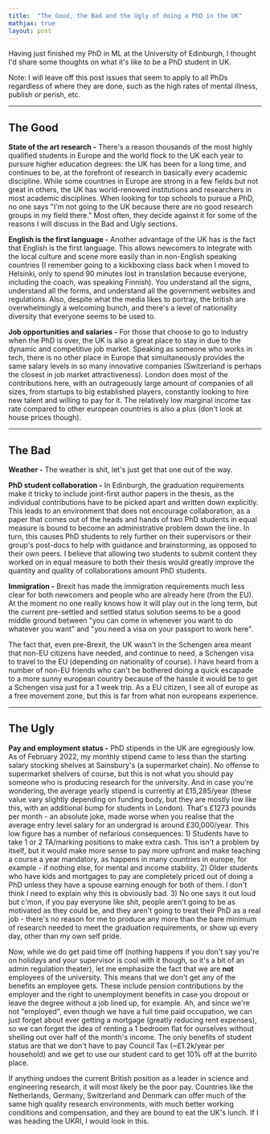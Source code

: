 ```yaml
---
title:  "The Good, the Bad and the Ugly of doing a PhD in the UK"
mathjax: true
layout: post
---
```


Having just finished my PhD in ML at the University of Edinburgh, I thought I'd share some thoughts on what it's like to be a PhD student in UK.

Note: I will leave off this post issues that seem to apply to all PhDs regardless of where they are done, such as the high rates of mental illness, publish or perish, etc.

----------------

## The Good

**State of the art research -** There's a reason thousands of the most highly qualified students in Europe and the world flock to the UK each year to pursure higher education degrees: the UK has been for a long time, and continues to be, at the forefront of research in basically every academic discipline. While some countries in Europe are strong in a few fields but not great in others, the UK has world-renowed institutions and researchers in most academic disciplines. When looking for top schools to pursue a PhD, no one says "I'm not going to the UK because there are no good research groups in my field there." Most often, they decide against it for some of the reasons I will discuss in the Bad and Ugly sections.

**English is the first language -** Another advantage of the UK has is the fact that English is the first language. This allows newcomers to integrate with the local culture and scene more easily than in non-English speaking countries (I remember going to a kickboxing class back when I moved to Helsinki, only to spend 90 minutes lost in translation because everyone, including the coach, was speaking Finnish). You understand all the signs, understand all the forms, and understand all the government websites and regulations. Also, despite what the media likes to portray, the british are overwhelmingly a welcoming bunch, and there's a level of nationality diversity that everyone seems to be used to.

**Job opportunities and salaries -** For those that choose to go to industry when the PhD is over, the UK is also a great place to stay in due to the dynamic and competitive job market. Speaking as someone who works in tech, there is no other place in Europe that simultaneously provides the same salary levels in so many innovative companies (Switzerland is perhaps the closest in job market attractiveness). London does most of the contributions here, with an outrageously large amount of companies of all sizes, from startups to big established players, constantly looking to hire new talent and willing to pay for it. The relatively low marginal income tax rate compared to other european countries is also a plus (don't look at house prices though). 


---------------------

## The Bad

**Weather -** The weather is shit, let's just get that one out of the way.

**PhD student collaboration -** In Edinburgh, the graduation requirements make it tricky to include joint-first author papers in the thesis, as the individual contributions have to be picked apart and written down explicitly. This leads to an environment that does not encourage collaboration, as a paper that comes out of the heads and hands of two PhD students in equal measure is bound to become an administrative problem down the line. In turn, this causes PhD students to rely further on their supervisors or their group's post-docs to help with guidance and brainstorming, as opposed to their own peers. I believe that allowing two students to submit content they worked on in equal measure to both their thesis would greatly improve the quantity and quality of collaborations amount PhD students. 

**Immigration -** Brexit has made the immigration requirements much less clear for both newcomers and people who are already here (from the EU). At the moment no one really knows how it will play out in the long term, but the current pre-settled and settled status solution seems to be a good middle ground between "you can come in whenever you want to do whatever you want" and "you need a visa on your passport to work here".

The fact that, even pre-Brexit, the UK wasn't in the Schengen area meant that non-EU citizens have needed, and continue to need, a Schengen visa to travel to the EU (depending on nationality of course). I have heard from a number of non-EU friends who can't be bothered doing a quick escapade to a more sunny european country because of the hassle it would be to get a Schengen visa just for a 1 week trip. As a EU citizen, I see all of europe as a free movement zone, but this is far from what non europeans experience.


---------------------

## The Ugly

**Pay and employment status -** PhD stipends in the UK are egregiously low. As of February 2022, my monthly stipend came to less than the starting salary stocking shelves at Sainsbury's (a supermarket chain). No offense to supermarket shelvers of course, but this is not what you should pay someone who is producing research for the university. And in case you're wondering, the average yearly stipend is currently at £15,285/year (these value vary slightly depending on funding body, but they are mostly low like this, with an additional bump for students in London). That's £1273 pounds per month - an absolute joke, made worse when you realise that the average entry level salary for an undergrad is around £30,000/year. This low figure has a number of nefarious consequences: 
	1) Students have to take 1 or 2 TA/marking positions to make extra cash. This isn't a problem by itself, but it would make more sense to pay more upfront and make teaching a course a year mandatory, as happens in many countries in europe, for example - if nothing else, for mental and income stability.
	2) Older students who have kids and mortgages to pay are completely priced out of doing a PhD unless they have a spouse earning enough for both of them. I don't think I need to explain why this is obviously bad.
	3) No one says it out loud but c'mon, if you pay everyone like shit, people aren't going to be as motivated as they could be, and they aren't going to treat their PhD as a real job - there's no reason for me to produce any more than the bare minimum of research needed to meet the graduation requirements, or show up every day, other than my own self pride.

Now, while we do get paid time off (nothing happens if you don't say you're on holidays and your supervisor is cool with it though, so it's a bit of an admin regulation theater), let me emphasize the fact that we are **not** employees of the university. This means that we don't get any of the benefits an employee gets. These include pension contributions by the employer and the right to unemployment benefits in case you dropout or leave the degree without a job lined up, for example. Ah, and since we're not "employed", even though we have a full time paid occupation, we can just forget about ever getting a mortgage (greatly reducing rent expenses), so we can forget the idea of renting a 1 bedroom flat for ourselves without shelling out over half of the month's income. The only benefits of student status are that we don't have to pay Council Tax (~£1.2k/year per household) and we get to use our student card to get 10% off at the burrito place.

If anything undoes the current British position as a leader in science and engineering research, it will most likely be the poor pay. Countries like the Netherlands, Germany, Switzerland and Denmark can offer much of the same high quality research environments, with much better working conditions and compensation, and they are bound to eat the UK's lunch. If I was heading the UKRI, I would look in this.



